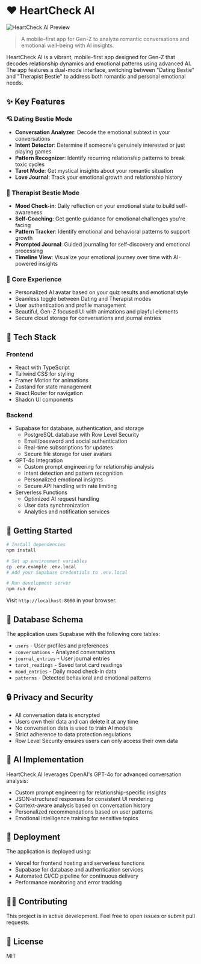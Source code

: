 # ❤️ HeartCheck AI

![HeartCheck AI Preview](/public/preview.png)

> A mobile-first app for Gen-Z to analyze romantic conversations and emotional well-being with AI insights.

HeartCheck AI is a vibrant, mobile-first app designed for Gen-Z that decodes relationship dynamics and emotional patterns using advanced AI. The app features a dual-mode interface, switching between "Dating Bestie" and "Therapist Bestie" to address both romantic and personal emotional needs.

## ✨ Key Features

### 💘 Dating Bestie Mode

- **Conversation Analyzer**: Decode the emotional subtext in your conversations
- **Intent Detector**: Determine if someone's genuinely interested or just playing games
- **Pattern Recognizer**: Identify recurring relationship patterns to break toxic cycles
- **Tarot Mode**: Get mystical insights about your romantic situation
- **Love Journal**: Track your emotional growth and relationship history

### 🧠 Therapist Bestie Mode

- **Mood Check-in**: Daily reflection on your emotional state to build self-awareness
- **Self-Coaching**: Get gentle guidance for emotional challenges you're facing
- **Pattern Tracker**: Identify emotional and behavioral patterns to support growth
- **Prompted Journal**: Guided journaling for self-discovery and emotional processing
- **Timeline View**: Visualize your emotional journey over time with AI-powered insights

### 🌟 Core Experience

- Personalized AI avatar based on your quiz results and emotional style
- Seamless toggle between Dating and Therapist modes
- User authentication and profile management
- Beautiful, Gen-Z focused UI with animations and playful elements
- Secure cloud storage for conversations and journal entries

## 🔧 Tech Stack

### Frontend

- React with TypeScript
- Tailwind CSS for styling
- Framer Motion for animations
- Zustand for state management
- React Router for navigation
- Shadcn UI components

### Backend

- Supabase for database, authentication, and storage
  - PostgreSQL database with Row Level Security
  - Email/password and social authentication
  - Real-time subscriptions for updates
  - Secure file storage for user avatars
- GPT-4o Integration
  - Custom prompt engineering for relationship analysis
  - Intent detection and pattern recognition
  - Personalized emotional insights
  - Secure API handling with rate limiting
- Serverless Functions
  - Optimized AI request handling
  - User data synchronization
  - Analytics and notification services

## 🚀 Getting Started

```bash
# Install dependencies
npm install

# Set up environment variables
cp .env.example .env.local
# Add your Supabase credentials to .env.local

# Run development server
npm run dev
```

Visit `http://localhost:8080` in your browser.

## 💾 Database Schema

The application uses Supabase with the following core tables:

- `users` - User profiles and preferences
- `conversations` - Analyzed conversations
- `journal_entries` - User journal entries
- `tarot_readings` - Saved tarot card readings
- `mood_entries` - Daily mood check-in data
- `patterns` - Detected behavioral and emotional patterns

## 🔒 Privacy and Security

- All conversation data is encrypted
- Users own their data and can delete it at any time
- No conversation data is used to train AI models
- Strict adherence to data protection regulations
- Row Level Security ensures users can only access their own data

## 🤖 AI Implementation

HeartCheck AI leverages OpenAI's GPT-4o for advanced conversation analysis:

- Custom prompt engineering for relationship-specific insights
- JSON-structured responses for consistent UI rendering
- Context-aware analysis based on conversation history
- Personalized recommendations based on user patterns
- Emotional intelligence training for sensitive topics

## 📱 Deployment

The application is deployed using:

- Vercel for frontend hosting and serverless functions
- Supabase for database and authentication services
- Automated CI/CD pipeline for continuous delivery
- Performance monitoring and error tracking

## 👩‍💻 Contributing

This project is in active development. Feel free to open issues or submit pull requests.

## 📄 License

MIT
